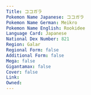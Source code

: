 ```yaml
---
﻿Title: ココガラ
Pokemon Name Japanese: ココガラ
Pokemon Name German: Meikro
Pokemon Name English: Rookidee
Language Card: Japanese
National Dex Number: 821
Region: Galar
Regional Form: false
Additional Form: false
Mega: false
Gigantamax: false
Cover: false
Link: 
Owned: 
---
```

